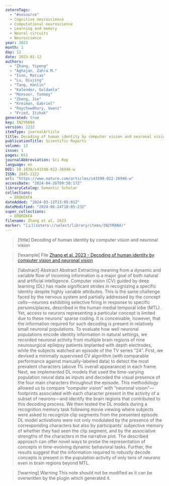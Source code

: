```yaml
---
zoteroTags:
  - "#nosource"
  - Cognitive neuroscience
  - Computational neuroscience
  - Learning and memory
  - Neural circuits
  - Neuroscience
year: 2023
month: 1
day: 12
date: 2023-01-12
authors:
  - "Zhang, Yipeng"
  - "Aghajan, Zahra M."
  - "Ison, Matias"
  - "Lu, Qiujing"
  - "Tang, Hanlin"
  - "Kalender, Guldamla"
  - "Monsoor, Tonmoy"
  - "Zheng, Jie"
  - "Kreiman, Gabriel"
  - "Roychowdhury, Vwani"
  - "Fried, Itzhak"
generated: true
key: IN2YR6N4
version: 2232
itemType: journalArticle
title: Decoding of human identity by computer vision and neuronal vision
publicationTitle: Scientific Reports
volume: 13
issue: 1
pages: 651
journalAbbreviation: Sci Rep
language: en
DOI: 10.1038/s41598-022-26946-w
ISSN: 2045-2322
url: "https://www.nature.com/articles/s41598-022-26946-w"
accessDate: "2024-04-26T09:50:17Z"
libraryCatalog: Semantic Scholar
collections:
  - ERQKEKFA
dateAdded: "2024-03-13T13:05:01Z"
dateModified: "2024-06-24T10:05:23Z"
super_collections:
  - ERQKEKFA
filename: Zhang et al. 2023
marker: "[🇿](zotero://select/library/items/IN2YR6N4)"
---
```


> [!title] Decoding of human identity by computer vision and neuronal vision

> [!example] File
> [Zhang et al. 2023 - Decoding of human identity by computer vision and neuronal vision](/Papers/PDFs/Zhang%20et%20al.%202023%20-%20Decoding%20of%20human%20identity%20by%20computer%20vision%20and%20neuronal%20vision.pdf)

> [!abstract] Abstract
> Abstract
>             Extracting meaning from a dynamic and variable flow of incoming information is a major goal of both natural and artificial intelligence. Computer vision (CV) guided by deep learning (DL) has made significant strides in recognizing a specific identity despite highly variable attributes. This is the same challenge faced by the nervous system and partially addressed by the concept cells—neurons exhibiting selective firing in response to specific persons/places, described in the human medial temporal lobe (MTL) ⁠. Yet, access to neurons representing a particular concept is limited due to these neurons’ sparse coding. It is conceivable, however, that the information required for such decoding is present in relatively small neuronal populations. To evaluate how well neuronal populations encode identity information in natural settings, we recorded neuronal activity from multiple brain regions of nine neurosurgical epilepsy patients implanted with depth electrodes, while the subjects watched an episode of the TV series “24”. First, we devised a minimally supervised CV algorithm (with comparable performance against manually-labeled data) to detect the most prevalent characters (above 1% overall appearance) in each frame. Next, we implemented DL models that used the time-varying population neural data as inputs and decoded the visual presence of the four main characters throughout the episode. This methodology allowed us to compare “computer vision” with “neuronal vision”—footprints associated with each character present in the activity of a subset of neurons—and identify the brain regions that contributed to this decoding process. We then tested the DL models during a recognition memory task following movie viewing where subjects were asked to recognize clip segments from the presented episode. DL model activations were not only modulated by the presence of the corresponding characters but also by participants’ subjective memory of whether they had seen the clip segment, and by the associative strengths of the characters in the narrative plot. The described approach can offer novel ways to probe the representation of concepts in time-evolving dynamic behavioral tasks. Further, the results suggest that the information required to robustly decode concepts is present in the population activity of only tens of neurons even in brain regions beyond MTL.

>[!warning] Warning
> This note should not be modified as it can be overwritten by the plugin which generated it.

